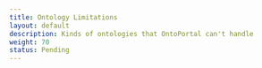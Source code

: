 ```yaml
---
title: Ontology Limitations
layout: default
description: Kinds of ontologies that OntoPortal can't handle
weight: 70
status: Pending
---
```


